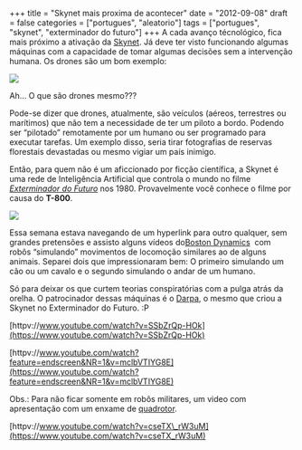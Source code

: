 +++
title = "Skynet mais proxima de acontecer"
date = "2012-09-08"
draft = false
categories = ["portugues", "aleatorio"]
tags = ["portugues", "skynet", "exterminador do futuro"]
+++
A cada avanço técnológico, fica mais próximo a ativação da
[Skynet](https://pt.wikipedia.org/wiki/Skynet). Já deve ter visto
funcionando algumas máquinas com a capacidade de tomar algumas decisões
sem a intervenção humana. Os drones são um bom exemplo:

![](https://upload.wikimedia.org/wikipedia/commons/thumb/f/f8/Group_photo_of_aerial_demonstrators_at_the_2005_Naval_Unmanned_Aerial_Vehicle_Air_Demo.jpg/640px-Group_photo_of_aerial_demonstrators_at_the_2005_Naval_Unmanned_Aerial_Vehicle_Air_Demo.jpg)

Ah… O que são drones mesmo???

Pode-se dizer que drones, atualmente, são veículos (aéreos, terrestres
ou marítimos) que não tem a necessidade de ter um piloto a bordo.
Podendo ser “pilotado” remotamente por um humano ou ser programado para
executar tarefas. Um exemplo disso, seria tirar fotografias de reservas
florestais devastadas ou mesmo vigiar um país inimigo.

Então, para quem não é um aficcionado por ficção científica, a Skynet é
uma rede de Inteligência Artificial que controla o mundo no filme
[*Exterminador do Futuro*](https://pt.wikipedia.org/wiki/The_Terminator)
nos 1980. Provavelmente você conhece o filme por causa do **T-800**.

![](https://images.wikia.com/terminator/images/f/f0/Wikia-Visualization-Main.png)

Essa semana estava navegando de um hyperlink para outro qualquer, sem
grandes pretensões e assisto alguns vídeos do[Boston
Dynamics](https://www.bostondynamics.com/)  com robôs “simulando”
movimentos de locomoção similares ao de alguns animais. Separei dois que
impressionaram bem: O primeiro simulando um cão ou um cavalo e o segundo
simulando o andar de um humano.

Só para deixar os que curtem teorias conspiratórias com a pulga atrás da
orelha. O patrocinador dessas máquinas é o
[Darpa](https://www.darpa.mil/), o mesmo que criou a Skynet no
Exterminador do Futuro. :P

[httpv://www.youtube.com/watch?v=SSbZrQp-HOk](https://www.youtube.com/watch?v=SSbZrQp-HOk)

[httpv://www.youtube.com/watch?feature=endscreen&NR=1&v=mclbVTIYG8E](https://www.youtube.com/watch?feature=endscreen&NR=1&v=mclbVTIYG8E)

Obs.: Para não ficar somente em robôs militares, um video com
apresentação com um enxame de
[quadrotor](https://en.wikipedia.org/wiki/Quadrotor).

[httpv://www.youtube.com/watch?v=cseTX\_rW3uM](https://www.youtube.com/watch?v=cseTX_rW3uM)
